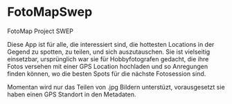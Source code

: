 # FotoMapSwep
FotoMap Project SWEP

Diese App ist für alle, die interessiert sind, die hottesten Locations in der Gegend zu spotten, zu teilen, und sich auszutauschen.
Sie ist vielseitig einsetzbar, ursprünglich war sie für Hobbyfotografen gedacht, die ihre Fotos versehen mit einer GPS Location hochladen
und so Anregungen finden können, wo die besten Spots für die nächste Fotosession sind.

Momentan wird nur das Teilen von .jpg Bildern unterstüzt, vorausgesetzt sie haben einen GPS Standort in den Metadaten.
